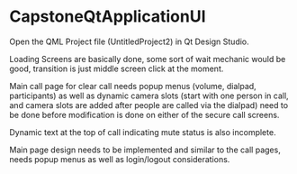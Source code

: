 # CapstoneQtApplicationUI

Open the QML Project file (UntitledProject2) in Qt Design Studio. 

Loading Screens are basically done, some sort of wait mechanic would be good, transition is just middle screen click at the moment. 

Main call page for clear call needs popup menus (volume, dialpad, participants) as well as dynamic camera slots (start with one person in call, and camera slots are added after people are called via the dialpad) need to be done before modification is done on either of the secure call screens. 

Dynamic text at the top of call indicating mute status is also incomplete. 

Main page design needs to be implemented and similar to the call pages, needs popup menus as well as login/logout considerations.
